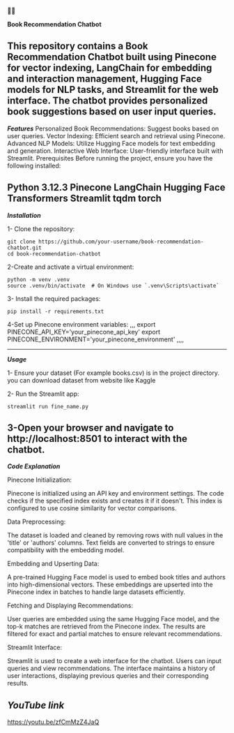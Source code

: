 🦜🔗

**Book Recommendation Chatbot**

This repository contains a Book Recommendation Chatbot built using Pinecone for vector indexing, LangChain for embedding and interaction management, Hugging Face models for NLP tasks, and Streamlit for the web interface. The chatbot provides personalized book suggestions based on user input queries.
---------------------------------------
***Features***
Personalized Book Recommendations: Suggest books based on user queries.
Vector Indexing: Efficient search and retrieval using Pinecone.
Advanced NLP Models: Utilize Hugging Face models for text embedding and generation.
Interactive Web Interface: User-friendly interface built with Streamlit.
Prerequisites
Before running the project, ensure you have the following installed:

Python 3.12.3
Pinecone
LangChain
Hugging Face Transformers
Streamlit
tqdm
torch
---------------------------------
***Installation***

1- Clone the repository:

```
git clone https://github.com/your-username/book-recommendation-chatbot.git
cd book-recommendation-chatbot
```
2-Create and activate a virtual environment:
```
python -m venv .venv
source .venv/bin/activate  # On Windows use `.venv\Scripts\activate`
```
3- Install the required packages:
```
pip install -r requirements.txt
````
4-Set up Pinecone environment variables:
,,,
export PINECONE_API_KEY='your_pinecone_api_key'
export PINECONE_ENVIRONMENT='your_pinecone_environment'
,,,,

-------------------------------------------------
***Usage***

1- Ensure your dataset (For example books.csv) is in the project directory.
you can download dataset from website like Kaggle 

2- Run the Streamlit app:

```
streamlit run fine_name.py
```

3-Open your browser and navigate to http://localhost:8501 to interact with the chatbot.
-----------------------------------------------
***Code Explanation***

Pinecone Initialization:

Pinecone is initialized using an API key and environment settings. The code checks if the specified index exists and creates it if it doesn't. This index is configured to use cosine similarity for vector comparisons.

Data Preprocessing:

The dataset is loaded and cleaned by removing rows with null values in the 'title' or 'authors' columns. Text fields are converted to strings to ensure compatibility with the embedding model.

Embedding and Upserting Data:

A pre-trained Hugging Face model is used to embed book titles and authors into high-dimensional vectors. These embeddings are upserted into the Pinecone index in batches to handle large datasets efficiently.

Fetching and Displaying Recommendations:

User queries are embedded using the same Hugging Face model, and the top-k matches are retrieved from the Pinecone index. The results are filtered for exact and partial matches to ensure relevant recommendations.

Streamlit Interface:

Streamlit is used to create a web interface for the chatbot. Users can input queries and view recommendations. The interface maintains a history of user interactions, displaying previous queries and their corresponding results.

***YouTube link***
-----------------------------------
https://youtu.be/zfCmMzZ4JaQ

